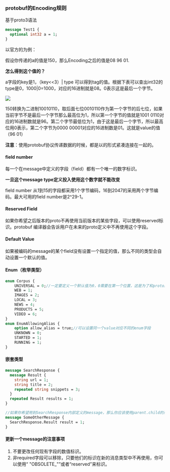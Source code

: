 ### protobuf的Encoding规则

基于proto3语法

```protobuf
message Test1 {
  optional int32 a = 1;
}
```

以官方的为例：

假设你传递的a的值是150，那么Encoding之后的值是08 96 01.

**怎么得到这个值的？**

a字段的key是1，（key<<3）| type 可以得到tag的值。根据下表可以查出int32的type是0，1000|0=1000，对应的16进制就是08。0表示这是最后一个字节。

![](F:\notes\image\企业微信截图_20200612144446.png)

150转换为二进制10010110，取后面七位0010110作为第一个字节的后七位，如果当前字节不是最后一个字节那么最高位为1，所以第一个字节的值就是1001 0110对应的16进制数就是96。第二个字节最低位为1，由于这是最后一个字节，所以最高位用0表示，第二个字节为0000 00001对应的16进制数是01。这就是value的值（96 01）

**注意**：使用protobuf协议传递数据的时候，都是以<tag><value>的形式紧凑连接在一起的。



#### field number

每一个在message中定义的字段（field）都有一个唯一的数字标识。

**一旦这个message type定义投入使用这个数字就不能改变**

field number 从1到15的字段都采用1个字节编码，16到2047的采用两个字节编码。最大可用的field number是2^29-1。



#### Reserved Field

如果你希望之后版本的proto不再使用当前版本的某些字段，可以使用reserved标识。protobuf 编译器会告诉用户在未来的proto定义中不再使用这个字段。



#### Default Value

如果被编码的message的某个field没有设置一个指定的值，那么不同的类型会自动设置一个默认的值。



#### Enum（枚举类型）

```protobuf
enum Corpus {
    UNIVERSAL = 0;//一定要定义一个默认值为0，0需要在第一个位置，这是为了和proto2兼容
    WEB = 1;
    IMAGES = 2;
    LOCAL = 3;
    NEWS = 4;
    PRODUCTS = 5;
    VIDEO = 6;
}
enum EnumAllowingAlias {
    option allow_alias = true;//可以设置同一个value对应不同的enum字段
    UNKNOWN = 0;
    STARTED = 1;
    RUNNING = 1;
}
```



#### 嵌套类型

```protobuf
message SearchResponse {
  message Result {
    string url = 1;
    string title = 2;
    repeated string snippets = 3;
  }
  repeated Result results = 1;
}

//如果你希望用到SearchResponse内部定义的message，那么你应该使用parent.child的形式
message SomeOtherMessage {
  SearchResponse.Result result = 1;
}
```



#### 更新一个message的注意事项

1. 不要更改任何现有字段的数值标识。
2. 非required字段可以移除，只要他们的标识在新的消息类型中不再使用，你可以使用“ "OBSOLETE_"”或者“reserved”来标识。



